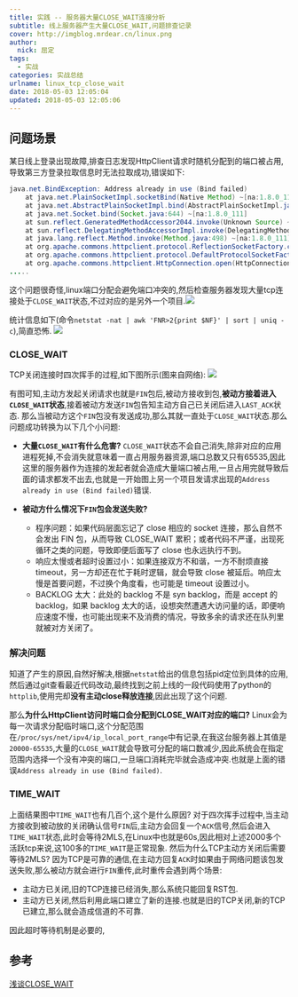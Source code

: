 ```yaml
---
title: 实践 -- 服务器大量CLOSE_WAIT连接分析
subtitle: 线上服务器产生大量CLOSE_WAIT,问题排查记录
cover: http://imgblog.mrdear.cn/linux.png
author: 
  nick: 屈定
tags:
  - 实战
categories: 实战总结
urlname: linux_tcp_close_wait
date: 2018-05-03 12:05:04
updated: 2018-05-03 12:05:06
---
```


## 问题场景
某日线上登录出现故障,排查日志发现HttpClient请求时随机分配到的端口被占用,导致第三方登录拉取信息时无法拉取成功,错误如下:
```java
java.net.BindException: Address already in use (Bind failed)
	at java.net.PlainSocketImpl.socketBind(Native Method) ~[na:1.8.0_111]
	at java.net.AbstractPlainSocketImpl.bind(AbstractPlainSocketImpl.java:387) ~[na:1.8.0_111]
	at java.net.Socket.bind(Socket.java:644) ~[na:1.8.0_111]
	at sun.reflect.GeneratedMethodAccessor2044.invoke(Unknown Source) ~[na:na]
	at sun.reflect.DelegatingMethodAccessorImpl.invoke(DelegatingMethodAccessorImpl.java:43) ~[na:1.8.0_111]
	at java.lang.reflect.Method.invoke(Method.java:498) ~[na:1.8.0_111]
	at org.apache.commons.httpclient.protocol.ReflectionSocketFactory.createSocket(ReflectionSocketFactory.java:139) ~[commons-httpclient-3.1.jar:na]
	at org.apache.commons.httpclient.protocol.DefaultProtocolSocketFactory.createSocket(DefaultProtocolSocketFactory.java:125) ~[commons-httpclient-3.1.jar:na]
	at org.apache.commons.httpclient.HttpConnection.open(HttpConnection.java:707) ~[commons-httpclient-3.1.jar:na]
.....
```
这个问题很奇怪,linux端口分配会避免端口冲突的,然后检查服务器发现大量tcp连接处于`CLOSE_WAIT`状态,不过对应的是另外一个项目.![](http://imgblog.mrdear.cn/1525269130.png?imageMogr2/thumbnail/!100p)

统计信息如下(命令`netstat -nat | awk 'FNR>2{print $NF}' | sort | uniq -c`),简直恐怖.
![](http://imgblog.mrdear.cn/1525269198.png?imageMogr2/thumbnail/!100p)

### CLOSE_WAIT
TCP关闭连接时四次挥手的过程,如下图所示(图来自网络):
![](http://imgblog.mrdear.cn/1525269601.png?imageMogr2/thumbnail/!100p)

有图可知,主动方发起关闭请求也就是`FIN`包后,被动方接收到包,**被动方接着进入`CLOSE_WAIT`状态**,接着被动方发送`FIN`包告知主动方自己已关闭后进入`LAST_ACK`状态.
那么当被动方这个`FIN`包没有发送成功,那么其就一直处于`CLOSE_WAIT`状态.那么问题成功转换为以下几个小问题:
- **大量`CLOSE_WAIT`有什么危害?**
 `CLOSE_WAIT`状态不会自己消失,除非对应的应用进程死掉,不会消失就意味着一直占用服务器资源,端口总数又只有65535,因此这里的服务器作为连接的发起者就会造成大量端口被占用,一旦占用完就导致后面的请求都发不出去,也就是一开始图上另一个项目发请求出现的`Address already in use (Bind failed)`错误.

- **被动方什么情况下`FIN`包会发送失败?**
    - 程序问题：如果代码层面忘记了 close 相应的 socket 连接，那么自然不会发出 FIN 包，从而导致 CLOSE_WAIT 累积；或者代码不严谨，出现死循环之类的问题，导致即便后面写了 close 也永远执行不到。
    - 响应太慢或者超时设置过小：如果连接双方不和谐，一方不耐烦直接 timeout，另一方却还在忙于耗时逻辑，就会导致 close 被延后。响应太慢是首要问题，不过换个角度看，也可能是 timeout 设置过小。
    - BACKLOG 太大：此处的 backlog 不是 syn backlog，而是 accept 的 backlog，如果 backlog 太大的话，设想突然遭遇大访问量的话，即便响应速度不慢，也可能出现来不及消费的情况，导致多余的请求还在队列里就被对方关闭了。

### 解决问题
知道了产生的原因,自然好解决,根据`netstat`给出的信息包括pid定位到具体的应用,然后通过git查看最近代码改动,最终找到之前上线的一段代码使用了python的`httplib`,使用完却**没有主动close释放连接**,因此出现了这个问题.

那么**为什么HttpClient访问时端口会分配到CLOSE_WAIT对应的端口?**
Linux会为每一次请求分配临时端口,这个分配范围在`/proc/sys/net/ipv4/ip_local_port_range`中有记录,在我这台服务器上其值是`20000-65535`,大量的`CLOSE_WAIT`就会导致可分配的端口数减少,因此系统会在指定范围内选择一个没有冲突的端口,一旦端口消耗完毕就会造成冲突.也就是上面的错误`Address already in use (Bind failed)`.

### TIME_WAIT
上面结果图中`TIME_WAIT`也有几百个,这个是什么原因?
对于四次挥手过程中,当主动方接收到被动放的关闭确认信号`FIN`后,主动方会回复一个`ACK`信号,然后会进入`TIME_WAIT`状态,此时会等待2MLS,在Linux中也就是60s,因此相对上述2000多个活跃tcp来说,这100多的`TIME_WAIT`是正常现象.
然后为什么TCP主动方关闭后需要等待2MLS?
因为TCP是可靠的通信,在主动方回复`ACK`时如果由于网络问题该包发送失败,那么被动方就会进行`FIN`重传,此时重传会遇到两个场景:
- 主动方已关闭,旧的TCP连接已经消失,那么系统只能回复RST包.
- 主动方已关闭,然后利用此端口建立了新的连接.也就是旧的TCP关闭,新的TCP已建立,那么就会造成信道的不可靠.

因此超时等待机制是必要的,

## 参考
[浅谈CLOSE_WAIT](https://huoding.com/2016/01/19/488)
